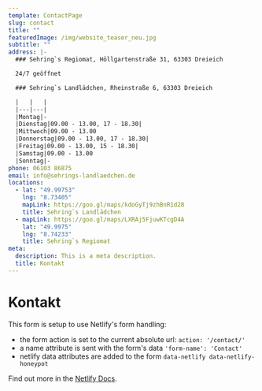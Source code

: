 ```yaml
---
template: ContactPage
slug: contact
title: ""
featuredImage: /img/website_teaser_neu.jpg
subtitle: ""
address: |-
  ### Sehring`s Regiomat, Höllgartenstraße 31, 63303 Dreieich

  24/7 geöffnet

  ### Sehring`s Landlädchen, Rheinstraße 6, 63303 Dreieich

  |   |   |
  |---|---|
  |Montag|-
  |Dienstag|09.00 - 13.00, 17 - 18.30|
  |Mittwoch|09.00 - 13.00
  |Donnerstag|09.00 - 13.00, 17 - 18.30|
  |Freitag|09.00 - 13.00, 15 - 18.30|
  |Samstag|09.00 - 13.00
  |Sonntag|-
phone: 06103 86875
email: info@sehrings-landlaedchen.de
locations:
  - lat: "49.99753"
    lng: "8.73405"
    mapLink: https://goo.gl/maps/kdoGyTj9zhBnR1d28
    title: Sehring`s Landlädchen
  - mapLink: https://goo.gl/maps/LXRAj5FjuwKTcgD4A
    lat: "49.9975"
    lng: "8.74233"
    title: Sehring`s Regiomat
meta:
  description: This is a meta description.
  title: Kontakt
---
```


# Kontakt

This form is setup to use Netlify's form handling:

- the form action is set to the current absolute url: `action: '/contact/'`
- a name attribute is sent with the form's data `'form-name': 'Contact'`
- netlify data attributes are added to the form `data-netlify data-netlify-honeypot`

Find out more in the [Netlify Docs](https://www.netlify.com/docs/form-handling/).
